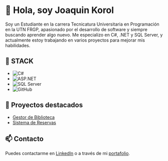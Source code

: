 # 👋 Hola, soy Joaquin Korol

Soy un Estudiante en la carrera Tecnicatura Universitaria en Programación en la UTN FRGP, apasionado por el desarrollo de software y siempre buscando aprender algo nuevo. Me especializo en C#, .NET y SQL Server, y actualmente estoy trabajando en varios proyectos para mejorar mis habilidades.

## 🚀 STACK
- ![C#](https://img.shields.io/badge/-C%23-blue)
- ![ASP.NET](https://img.shields.io/badge/-ASP.NET-5C2D91)
- ![SQL Server](https://img.shields.io/badge/-SQL%20Server-CC2927)
- ![GitHub](https://img.shields.io/badge/GitHub-181717?style=for-the-badge&logo=github&logoColor=white)

## 💼 Proyectos destacados
- [Gestor de Biblioteca](https://github.com/tuusuario/gestor-biblioteca)
- [Sistema de Reservas](https://github.com/tuusuario/sistema-reservas)

## 📫 Contacto
Puedes contactarme en [LinkedIn](https://www.linkedin.com/in/joaquin-korol/) o a través de mi [portafolio](https://tuportafolio.com).
